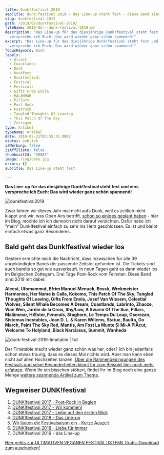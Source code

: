 ```yaml
---
title: Dunk!festival 2019
seoTitle: Dunk!festival 2019 - das Line-up steht fest - diese Band sind dabei
slug: dunkfestival-2019
path: /2019/05/dunkfestival-2019/
fileName: 2019-05---dunk-festival-2019.md
description: "Das Line-up für das diesjährige Dunk!festival steht fest und eins
  verspreche ich Euch: Das wird wieder ganz schön spannend!"
excerpt: "Das Line-up für das diesjährige Dunk!festival steht fest und eins
  verspreche ich Euch: Das wird wieder ganz schön spannend!"
focusKeyword: Dunk
labels:
  - Alcest
  - Coastlands
  - Dunk
  - Dunkfest
  - Dunkfestival
  - Festival
  - Festivals
  - Gifts From Enola
  - MALÄMMAR
  - Pillars
  - Post Rock
  - Postrock
  - Tangled Thoughts Of Leaving
  - This Patch Of The Sky
  - Zottegem
type: Artikel
typeName: Artikel
date: 2019-05-21T05:55:35.000Z
status: publish
isWerbung: false
isAffiliate: false
thumbnailId: "20887"
image: /img/demo.jpg
errors: {}
subTitle: Das Line-up steht fest
  
---
```


**Das Line-up für das diesjährige Dunk!festival steht fest und eins verspreche
ich Euch: Das wird wieder ganz schön spannend!**

![dunkfestival2019](http://cardamonchai.com/wp-content/uploads/2019/05/dunk2019-400x400.jpeg "Diese Bands spielen 2019 auf dem Dunk! (u.a.)")

Zwar fahren wir dieses Jahr mal nicht aufs Dunk, weil es zeitlich nicht klappt
und wir, was Open Airs betrifft,
[schon so einiges geplant haben](/2019/05/arctangent-festival-2019/) - hier im
Blog, möchte ich ich dennoch nicht darauf verzichten. Dafür habe ich "mein"
Dunk!festival einfach zu sehr ins Herz geschlossen. Es ist und bleibt einfach
etwas ganz Besonderes.

## Bald geht das Dunk!festival wieder los

Gestern erreichte mich die Nachricht, dass inzwischen für alle 39 angekündigten
Bands der passende Zeitslot gefunden ist. Die Tickets sind auch bereits so gut
wie ausverkauft. In neun Tagen geht es dann wieder los im Belgischen Zottegem.
Drei Tage Post-Rock vom Feinsten. Diese Band sind 2019 mit dabei:

**Alcest, Ufomammut, Efrim Manuel Menuck, Bossk, Wrekmeister Harmonies, Her Name
is Calla, Kokomo, This Patch Of The Sky, Tangled Thoughts Of Leaving, Gifts From
Enola, Josef Van Wissem, Celestial Wolves, Silent Whale Becomes A Dream,
Coastlands, Labrinto, Zhaoze, Wan Wen, Jardín de la Croix, Shy/Low, A Swarm Of
The Sun, Pillars, Malämmar, HÆster, Fvnerals, Staghorn, Le Temps Du Loup,
Osorezan, Sistemas Inestables, Jean D. L. &amp; Karen Willems, Statue, Baulta,
Go March, Paint The Sky Red, Mantis, Am Fost La Munte Și Mi-A PlĂcut, Welcome To
Holyland, Black Narcissus, Summit, Wanheda**

![dunk-festival-2019-timetable | full](http://cardamonchai.com/wp-content/uploads/2019/05/Bildschirmfoto-2019-05-20-um-17.34.22-960x1196.png "So sieht der Timetable für das Dunk!festival dieses Jahr aus.")

Der Timetable macht wieder ganz schön was her, oder? Ich bin jedenfalls schon
etwas traurig, dass es dieses Mal nichts wird. Aber man kann eben nicht auf
allen Hochzeiten tanzen.
[Über die Rahmenbedingungen des Festivals und seine Besonderheiten könnt Ihr zum Beispiel hier noch mehr erfahren](/2018/04/dunkfest-2018-wir-kommen/).
Wenn Ihr ein bisschen stöbert, findet Ihr im Blog noch eine ganze Menge
[weitere spannende Artikel zum Thema](/?s=dunk%21).

## Wegweiser DUNK!festival

1.  [DUNK!festival 2017 - Post-Rock in Begien](/2017/02/dunkfestival-2016-wir-sind-auch-dabei/)
1.  [DUNK!festival 2017 - Wir kommen!](/2017/05/dunkfestival-2017-es-geht-los/)
1.  [DUNK!festival 2017 - Liebe auf den ersten Blick](/2017/06/dunk-festival-2017-eindruecke-und-bilder/)
1.  [DUNK!festival 2018 - Das Line-up](/2018/04/dunkfest-2018-wir-kommen/)
1.  [Wir läuten die Festivalsaison ein - Kurze Auszeit](/2018/05/wir-laeuten-die-festivalsaison-ein/)
1.  [DUNK!festival 2018 - Liebe für immer](/2018/05/dunkfestival-2018-postrock-liebe-fuer-immer/)
1.  DUNK!festival 2019 - das Line-up

[Hier gehts zur ULTIMATIVEN VEGANEN FESTIVALLISTEMit Gratis-Download zum ausdrucken!](/2015/03/die-ultimative-vegane-festivalliste)

  